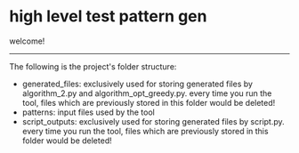 # high level test pattern gen
welcome! 

---------
The following is the project's folder structure:

* generated_files: exclusively used for storing generated files by algorithm_2.py and algorithm_opt_greedy.py. every time you run the tool, files which are previously stored in this folder would be deleted!
* patterns: input files used by the tool
* script_outputs: exclusively used for storing generated files by script.py. every time you run the tool, files which are previously stored in this folder would be deleted!
     
